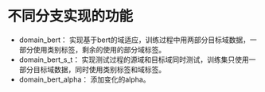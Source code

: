 # 不同分支实现的功能

* domain_bert： 实现基于bert的域适应，训练过程中用两部分目标域数据，一部分使用类别标签，剩余的使用的部分域标签。  
* domain_bert_s_t： 实现测试过程的源域和目标域同时测试，训练集只使用一部分目标域数据，同时使用类别标签和域标签。
* domain_bert_alpha： 添加变化的alpha。
